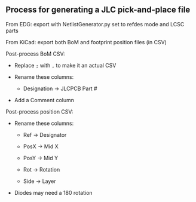 ## Process for generating a JLC pick-and-place file

From EDG: export with NetlistGenerator.py set to refdes mode and LCSC parts

From KiCad: export both BoM and footprint position files (in CSV)

Post-process BoM CSV:

- Replace `;` with `,` to make it an actual CSV

- Rename these columns:
  
  - Designation -> JLCPCB Part #

- Add a Comment column

Post-process position CSV:

- Rename these columns:
  
  - Ref -> Designator
  
  - PosX -> Mid X
  
  - PosY -> Mid Y
  
  - Rot -> Rotation
  
  - Side -> Layer
  
- Diodes may need a 180 rotation